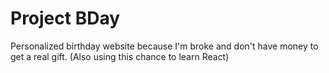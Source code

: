 # Project BDay

Personalized birthday website because I'm broke and don't have money to get a real gift. (Also using this chance to learn React)

